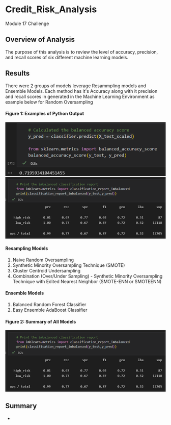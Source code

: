 # Credit_Risk_Analysis
Module 17 Challenge

## Overview of Analysis
The purpose of this analysis is to review the level of accuracy, precision, and recall scores of six different machine learning models. 

## Results
There were 2 groups of models leverage Resammpling models and Ensemble Models. Each method has it's Accuracy along with it precision and recall scores in generated in the Machine Learning Environment as example below for Random Oversampling
#### Figure 1: Examples of Python Output
![](https://github.com/NortonAAA/Credit_Risk_Analysis/blob/main/images/accuracy_score_example.png)
![](https://github.com/NortonAAA/Credit_Risk_Analysis/blob/main/images/imbalanced_summary_example.png)
#### Resampling Models
1. Naive Random Oversampling
2. Synthetic Minority Oversampling Technique (SMOTE)
3. Cluster Centroid Undersampling
4. Combination (Over/Under Sampling) - Synthetic Minority Oversampling Technique with Edited Nearest Neighbor (SMOTE-ENN or SMOTEENN)

#### Ensemble Models
1. Balanced Random Forest Classifier
2. Easy Ensemble AdaBoost Classifier

#### Figure 2: Summary of All Models
![](https://github.com/NortonAAA/Credit_Risk_Analysis/blob/main/images/imbalanced_summary_example.png)

## Summary





- 